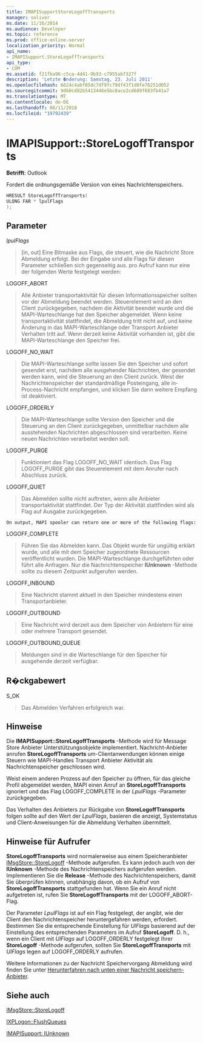 ```yaml
---
title: IMAPISupportStoreLogoffTransports
manager: soliver
ms.date: 11/16/2014
ms.audience: Developer
ms.topic: reference
ms.prod: office-online-server
localization_priority: Normal
api_name:
- IMAPISupport.StoreLogoffTransports
api_type:
- COM
ms.assetid: f21fba96-c5ca-4d41-9b93-c7955ab7327f
description: 'Letzte �nderung: Samstag, 23. Juli 2011'
ms.openlocfilehash: 6624c4abf05dc7df9fc79df43f1d0fe76251d052
ms.sourcegitcommit: 9d60cd82b5413446e5bc8ace2cd689f683fb41a7
ms.translationtype: MT
ms.contentlocale: de-DE
ms.lasthandoff: 06/11/2018
ms.locfileid: "19792439"
---
```

# <a name="imapisupportstorelogofftransports"></a>IMAPISupport::StoreLogoffTransports

  
  
**Betrifft**: Outlook 
  
Fordert die ordnungsgemäße Version von eines Nachrichtenspeichers.
  
```cpp
HRESULT StoreLogoffTransports(
ULONG FAR * lpulFlags
);
```

## <a name="parameters"></a>Parameter

 _lpulFlags_
  
> [in, out] Eine Bitmaske aus Flags, die steuert, wie die Nachricht Store Abmeldung erfolgt. Bei der Eingabe sind alle Flags für diesen Parameter schließen sich gegenseitig aus. pro Aufruf kann nur eine der folgenden Werte festgelegt werden:
    
LOGOFF_ABORT 
  
> Alle Anbieter transportaktivität für diesen Informationsspeicher sollten vor der Abmeldung beendet werden. Steuerelement wird an den Client zurückgegeben, nachdem die Aktivität beendet wurde und die MAPI-Warteschlange hat den Speicher abgemeldet. Wenn keine transportaktivität stattfindet, die Abmeldung tritt nicht auf, und keine Änderung in das MAPI-Warteschlange oder Transport Anbieter Verhalten tritt auf. Wenn derzeit keine Aktivität vorhanden ist, gibt die MAPI-Warteschlange den Speicher frei. 
    
LOGOFF_NO_WAIT 
  
> Die MAPI-Warteschlange sollte lassen Sie den Speicher und sofort gesendet erst, nachdem alle ausgehender Nachrichten, der gesendet werden kann, wird die Steuerung an den Client zurück. Weist der Nachrichtenspeicher der standardmäßige Posteingang, alle in-Process-Nachricht empfangen, und klicken Sie dann weitere Empfang ist deaktiviert. 
    
LOGOFF_ORDERLY 
  
> Die MAPI-Warteschlange sollte Version den Speicher und die Steuerung an den Client zurückgegeben, unmittelbar nachdem alle ausstehenden Nachrichten abgeschlossen sind verarbeiten. Keine neuen Nachrichten verarbeitet werden soll. 
    
LOGOFF_PURGE 
  
> Funktioniert das Flag LOGOFF_NO_WAIT identisch. Das Flag LOGOFF_PURGE gibt das Steuerelement mit dem Anrufer nach Abschluss zurück. 
    
LOGOFF_QUIET 
  
> Das Abmelden sollte nicht auftreten, wenn alle Anbieter transportaktivität stattfindet. Der Typ der Aktivität stattfinden wird als Flag auf Ausgabe zurückgegeben.
    
    On output, MAPI spooler can return one or more of the following flags:
    
LOGOFF_COMPLETE 
  
> Führen Sie das Abmelden kann. Das Objekt wurde für ungültig erklärt wurde, und alle mit dem Speicher zugeordnete Ressourcen veröffentlicht wurden. Die MAPI-Warteschlange durchgeführten oder führt alle Anfragen. Nur die Nachrichtenspeicher **IUnknown** -Methode sollte zu diesem Zeitpunkt aufgerufen werden. 
    
LOGOFF_INBOUND 
  
> Eine Nachricht stammt aktuell in den Speicher mindestens einen Transportanbieter. 
    
LOGOFF_OUTBOUND 
  
> Eine Nachricht wird derzeit aus dem Speicher von Anbietern für eine oder mehrere Transport gesendet. 
    
LOGOFF_OUTBOUND_QUEUE 
  
> Meldungen sind in die Warteschlange für den Speicher für ausgehende derzeit verfügbar.
    
## <a name="return-value"></a>R�ckgabewert

S_OK 
  
> Das Abmelden Verfahren erfolgreich war.
    
## <a name="remarks"></a>Hinweise

Die **IMAPISupport::StoreLogoffTransports** -Methode wird für Message Store Anbieter Unterstützungsobjekte implementiert. Nachricht-Anbieter anrufen **StoreLogoffTransports** um-Clientanwendungen können einige Steuern wie MAPI-Handles Transport Anbieter Aktivität als Nachrichtenspeicher geschlossen wird. 
  
Weist einem anderen Prozess auf den Speicher zu öffnen, für das gleiche Profil abgemeldet werden, MAPI einen Anruf an **StoreLogoffTransports** ignoriert und das Flag LOGOFF_COMPLETE in der _LpulFlags_ -Parameter zurückgegeben. 
  
Das Verhalten des Anbieters zur Rückgabe von **StoreLogoffTransports** folgen sollte auf den Wert der _LpulFlags_, basieren die anzeigt, Systemstatus und Client-Anweisungen für die Abmeldung Verhalten übermittelt. 
  
## <a name="notes-to-callers"></a>Hinweise für Aufrufer

 **StoreLogoffTransports** wird normalerweise aus einem Speicheranbieter [IMsgStore::StoreLogoff](imsgstore-storelogoff.md) -Methode aufgerufen. Es kann jedoch auch von der **IUnknown** -Methode des Nachrichtenspeichers aufgerufen werden. Implementieren Sie die **Release** -Methode des Nachrichtenspeichers, damit Sie überprüfen können, unabhängig davon, ob ein Aufruf von **StoreLogoffTransports** stattgefunden hat. Wenn Sie ein Anruf nicht aufgetreten ist, rufen Sie **StoreLogoffTransports** mit der LOGOFF_ABORT-Flag. 
  
Der Parameter _LpulFlags_ ist auf ein Flag festgelegt, der angibt, wie der Client den Nachrichtenspeicher heruntergefahren werden, erfordert. Bestimmen Sie die entsprechende Einstellung für _UlFlags_ basierend auf der Einstellung des entsprechenden Parameters im Aufruf **StoreLogoff**. D. h., wenn ein Client mit _UlFlags_ auf LOGOFF_ORDERLY festgelegt Ihrer **StoreLogoff** -Methode aufgerufen, sollten Sie **StoreLogoffTransports** mit _UlFlags_ legen auf LOGOFF_ORDERLY aufrufen. 
  
Weitere Informationen zu der Nachricht Speichervorgang Abmeldung wird finden Sie unter [Herunterfahren nach unten einer Nachricht speichern-Anbieter](shutting-down-a-message-store-provider.md).
  
## <a name="see-also"></a>Siehe auch



[IMsgStore::StoreLogoff](imsgstore-storelogoff.md)
  
[IXPLogon::FlushQueues](ixplogon-flushqueues.md)
  
[IMAPISupport: IUnknown](imapisupportiunknown.md)

